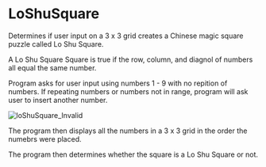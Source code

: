 # LoShuSquare
Determines if user input on a 3 x 3 grid creates a Chinese magic square puzzle called Lo Shu Square.

A Lo Shu Square Square is true if the row, column, and diagnol of numbers all equal the same number.

Program asks for user input using numbers 1 - 9 with no repition of numbers. If repeating numbers or numbers not in range, program will ask user to insert another number.

![loShuSquare_Invalid](https://user-images.githubusercontent.com/79016565/137793966-4c69d734-4dc1-4c5b-8065-70006f57e22c.png)


The program then displays all the numbers in a 3 x 3 grid in the order the numebrs were placed.

The program then determines whether the square is a Lo Shu Square or not.



